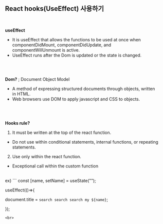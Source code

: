 
## React hooks(UseEffect) 사용하기
<br>

**useEffect**
* It is useEffect that allows the functions to be used at once when componentDidMount, componentDidUpdate, and componentWillUnmount is active.
* UseEffect runs after the Dom is updated or the state is changed.
<br>
<br>

**Dom?** ; Document Object Model
<br>
* A method of expressing structured documents through objects, written in HTML.
* Web browsers use DOM to apply javascript and CSS to objects.
<br>
<br>

**Hooks rule?**
<br>

1. It must be written at the top of the react function.
- Do not use within conditional statements, internal functions, or repeating statements.

2. Use only within the react function.
- Exceptional call within the custom function
<br>
ex)
```
const [name, setName] = useState("");

useEffect(()=>{

document.title = `search search search my ${name}`;

});
```
<br>
